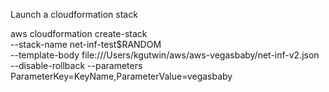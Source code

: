 
Launch a cloudformation stack

aws cloudformation create-stack \
    --stack-name net-inf-test$RANDOM \
    --template-body file:///Users/kgutwin/aws/aws-vegasbaby/net-inf-v2.json \
    --disable-rollback --parameters ParameterKey=KeyName,ParameterValue=vegasbaby 
